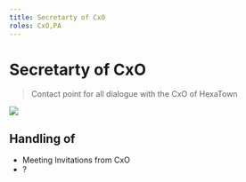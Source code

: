 ```yaml
---
title: Secretarty of CxO
roles: CxO,PA
---
```


# Secretarty of CxO
> Contact point for all dialogue with the CxO of HexaTown

![](/media/hexaheads/mayor-64h.png)

## Handling of
- Meeting Invitations from CxO 
- ?


